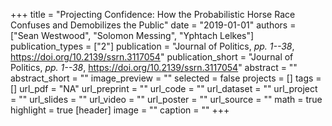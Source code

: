 +++
title = "Projecting Confidence: How the Probabilistic Horse Race Confuses and Demobilizes the Public"
date = "2019-01-01"
authors = ["Sean Westwood", "Solomon Messing", "Yphtach Lelkes"]
publication_types = ["2"]
publication = "Journal of Politics, _pp. 1--38_, https://doi.org/10.2139/ssrn.3117054"
publication_short = "Journal of Politics, _pp. 1--38_, https://doi.org/10.2139/ssrn.3117054"
abstract = ""
abstract_short = ""
image_preview = ""
selected = false
projects = []
tags = []
url_pdf = "NA"
url_preprint = ""
url_code = ""
url_dataset = ""
url_project = ""
url_slides = ""
url_video = ""
url_poster = ""
url_source = ""
math = true
highlight = true
[header]
image = ""
caption = ""
+++
